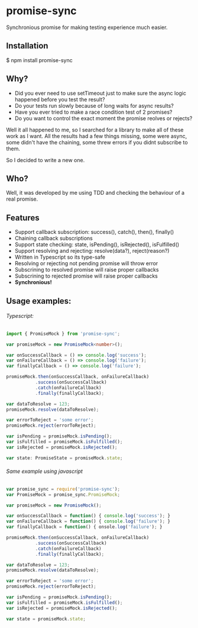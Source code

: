 # promise-sync
Synchronious promise for making testing experience much easier.

## Installation
$ npm install promise-sync

## Why?
- Did you ever need to use setTimeout just to make sure the async logic
happened before you test the result?
- Do your tests run slowly because of long waits for async results?
- Have you ever tried to make a race condition test of 2 promises?
- Do you want to control the exact moment the promise reolves or rejects?

Well it all happened to me, so I searched for a library to make all of these
work as I want. All the results had a few things missing, some were async,
some didn't have the chaining, some threw errors if you didnt subscribe to them.

So I decided to write a new one.

## Who?
Well, it was developed by me using TDD and checking the behaviour of a real promise.

## Features
- Support callback subscription: success(), catch(), then(), finally()
- Chaining callback subscriptions
- Support state checking: state, isPending(), isRejected(), isFulfilled()
- Support resolving and rejecting: resolve(data?), reject(reason?)
- Written in Typescript so its type-safe
- Resolving or rejecting not pending promise will throw error
- Subscrining to resolved promise will raise proper callbacks
- Subscrining to rejected promise will raise proper callbacks
- **Synchronious!**

## Usage examples:

###### Typescript:
```typescript
import { PromiseMock } from 'promise-sync';

var promiseMock = new PromiseMock<number>();

var onSuccessCallback = () => console.log('success');
var onFailureCallback = () => console.log('failure');
var finallyCallback = () => console.log('failure');

promiseMock.then(onSuccessCallback, onFailureCallback)
           .success(onSuccessCallback)
           .catch(onFailureCallback)
           .finally(finallyCallback);

var dataToResolve = 123;
promiseMock.resolve(dataToResolve);

var errorToReject = 'some error';
promiseMock.reject(errorToReject);

var isPending = promiseMock.isPending();
var isFulfilled = promiseMock.isFulfilled();
var isRejected = promiseMock.isRejected();

var state: PromiseState = promiseMock.state;
```

###### Same example using javascript
```javascript
var promise_sync = require('promise-sync');
var PromiseMock = promise_sync.PromiseMock;

var promiseMock = new PromiseMock();

var onSuccessCallback = function() { console.log('success'); }
var onFailureCallback = function() { console.log('failure'); }
var finallyCallback = function() { onsole.log('failure'); }

promiseMock.then(onSuccessCallback, onFailureCallback)
           .success(onSuccessCallback)
           .catch(onFailureCallback)
           .finally(finallyCallback);

var dataToResolve = 123;
promiseMock.resolve(dataToResolve);

var errorToReject = 'some error';
promiseMock.reject(errorToReject);

var isPending = promiseMock.isPending();
var isFulfilled = promiseMock.isFulfilled();
var isRejected = promiseMock.isRejected();

var state = promiseMock.state;
```

